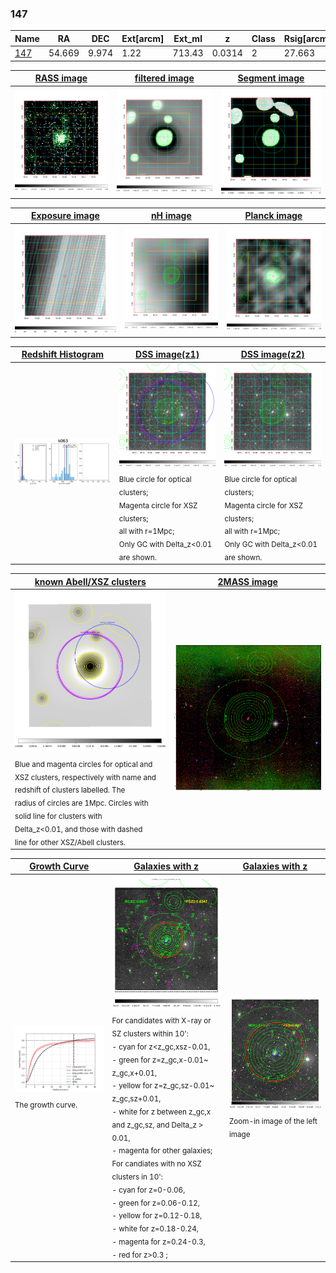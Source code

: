 <div STYLE="page-break-after: always;"></div>

### 147

|Name          |RA          |DEC      | Ext[arcm] | Ext_ml | z    | Class| Rsig[arcmin] | CRsig[c/s] | CR500[c/s] | R500[Mpc] |L500[erg/s]|F500[erg/s/cm^2]| M500[Msun]|Tx[keV]|beta|GC(XSZ,Delta_z<0.01)| GC(OPT,Delta_z<0.01)|GC|alias|
|--------------|------------|------------|---|---|-----------|--------|------|------|----|----|----|----|----|----|----|----|----|----|---|
|[147](script/147.md)     | 54.669       | 9.974       | 1.22    | 713.43   | 0.0314 | 2   | 27.663 |2.991 |2.993 |1.047 |1.141e+44 |5.029e-11 |3.363e+14 |4.572 |0.666 |Tar, |Wen, |Tar, |k063|

|[RASS image](../image/147/147_img.pdf)|[filtered image](../image/147/147_fil.pdf)|[Segment image](../image/147/147_seg.pdf)|
|-------------------|--------------------|-------------------|
| <img src="../image/147/147_img.png" width="300">  | <img src="../image/147/147_fil.png" width="300">   | <img src="../image/147/147_seg.png" width="300">  |

|[Exposure image](../image/147/147_mex.pdf)| [nH image](../image/147/147_nh.pdf)| [Planck image](../image/147/147_p.pdf)|
|-------------------|--------------------|-------------------|
|<img src="../image/147/147_mex.png" width="300">   | <img src="../image/147/147_nh.png" width="300">    | <img src="../image/147/147_p.png" width="300"> |

|[Redshift Histogram](../image/147/147_zg.pdf) | [DSS image(z1)](../image/147/147_dss_z1.pdf)      |  [DSS image(z2)](../image/147/147_dss_z2.pdf)    |
|-------------------|--------------------|-------------------|
|<img src="../image/147/147_zg.png" width="300"> |<img src="../image/147/147_dss_z1.png" width="300"> <sub><br>Blue circle for optical clusters; <br>Magenta circle for XSZ clusters; <br>all with r=1Mpc; <br>Only GC with Delta_z<0.01 are shown. </sub>| <img src="../image/147/147_dss_z2.png" width="300"><sub><br>Blue circle for optical clusters; <br>Magenta circle for XSZ clusters; <br>all with r=1Mpc; <br>Only GC with Delta_z<0.01 are shown. </sub> |

|[known Abell/XSZ clusters](../image/147/147_m.pdf) | [2MASS image](../image/147/147_2mass.pdf)      |
|-------------------|-------------------|
|<img src=../image/147/147_m.png width="300"> <sub><br>Blue and magenta circles for optical and <br>XSZ clusters, respectively with name and <br>redshift of clusters labelled. The <br>radius of circles are 1Mpc. Circles with <br>solid line for clusters with <br>Delta_z<0.01, and those with dashed <br>line for other XSZ/Abell clusters.        </sub>|<img src="../image/147/147_2mass.png" width="300">  |

|[Growth Curve](../image/147/147_gca_all.png) |[Galaxies with z](../image/147/147_opt_ned.pdf) |[Galaxies with z](../image/147/147_opt_ned_zoom.pdf) |
|-------------------|-------------------|-------------------|
| <img src="../image/147/147_gca_all.png" width="300"> <sub><br>The growth curve.</sub>| <img src=../image/147/147_opt_ned.png width="300"> <br><sub> For candidates with X-ray or SZ clusters within 10': <br> - cyan for z<z_gc,xsz-0.01, <br> - green for z=z_gc,x-0.01~ z_gc,x+0.01, <br> - yellow for z=z_gc,sz-0.01~ z_gc,sz+0.01, <br> - white for z between z_gc,x and z_gc,sz, and Delta_z > 0.01, <br> - magenta for other galaxies; <br>For candiates with no XSZ clusters in 10': <br> - cyan for z=0-0.06, <br> - green for z=0.06-0.12, <br> - yellow for z=0.12-0.18, <br> - white for z=0.18-0.24, <br> - magenta for z=0.24-0.3, <br> - red for z>0.3 ;  </sub>|<img src=../image/147/147_opt_ned_zoom.png width="300">  <br><sub> Zoom-in image of the left image</sub>|




